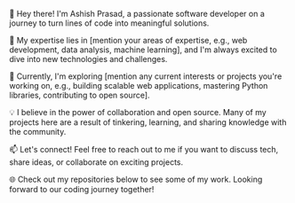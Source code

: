 👋 Hey there! I'm Ashish Prasad, a passionate software developer on a journey to turn lines of code into meaningful solutions.

🚀 My expertise lies in [mention your areas of expertise, e.g., web development, data analysis, machine learning], and I'm always excited to dive into new technologies and challenges.

🌱 Currently, I'm exploring [mention any current interests or projects you're working on, e.g., building scalable web applications, mastering Python libraries, contributing to open source].

💡 I believe in the power of collaboration and open source. Many of my projects here are a result of tinkering, learning, and sharing knowledge with the community.

📫 Let's connect! Feel free to reach out to me if you want to discuss tech, share ideas, or collaborate on exciting projects.

🌐 Check out my repositories below to see some of my work. Looking forward to our coding journey together!
